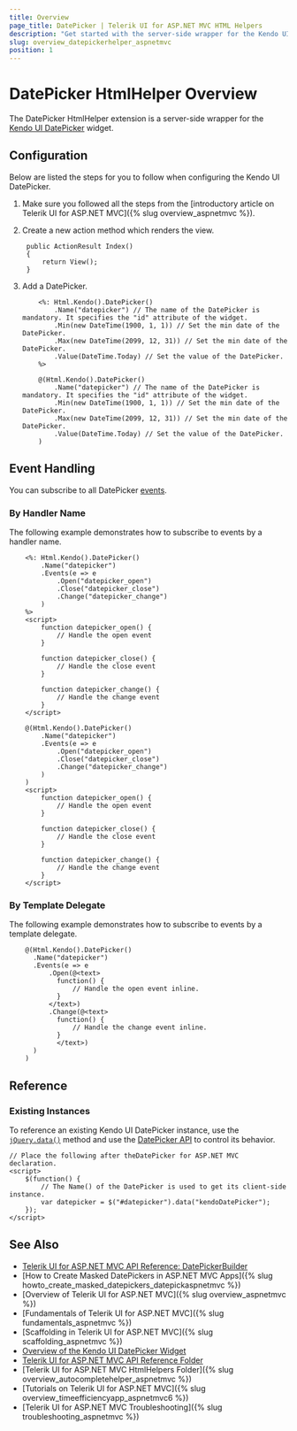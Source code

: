 ```yaml
---
title: Overview
page_title: DatePicker | Telerik UI for ASP.NET MVC HTML Helpers
description: "Get started with the server-side wrapper for the Kendo UI DatePicker widget for ASP.NET MVC."
slug: overview_datepickerhelper_aspnetmvc
position: 1
---
```


# DatePicker HtmlHelper Overview

The DatePicker HtmlHelper extension is a server-side wrapper for the [Kendo UI DatePicker](https://demos.telerik.com/kendo-ui/datepicker/index) widget.

## Configuration

Below are listed the steps for you to follow when configuring the Kendo UI DatePicker.

1. Make sure you followed all the steps from the [introductory article on Telerik UI for ASP.NET MVC]({% slug overview_aspnetmvc %}).
1. Create a new action method which renders the view.

        public ActionResult Index()
        {
            return View();
        }

1. Add a DatePicker.

    ```ASPX
        <%: Html.Kendo().DatePicker()
            .Name("datepicker") // The name of the DatePicker is mandatory. It specifies the "id" attribute of the widget.
            .Min(new DateTime(1900, 1, 1)) // Set the min date of the DatePicker.
            .Max(new DateTime(2099, 12, 31)) // Set the min date of the DatePicker.
            .Value(DateTime.Today) // Set the value of the DatePicker.
        %>
    ```
    ```Razor
        @(Html.Kendo().DatePicker()
            .Name("datepicker") // The name of the DatePicker is mandatory. It specifies the "id" attribute of the widget.
            .Min(new DateTime(1900, 1, 1)) // Set the min date of the DatePicker.
            .Max(new DateTime(2099, 12, 31)) // Set the min date of the DatePicker.
            .Value(DateTime.Today) // Set the value of the DatePicker.
        )
    ```

## Event Handling

You can subscribe to all DatePicker [events](http://docs.telerik.com/kendo-ui/api/javascript/ui/datepicker#events).

### By Handler Name

The following example demonstrates how to subscribe to events by a handler name.

```ASPX
    <%: Html.Kendo().DatePicker()
        .Name("datepicker")
        .Events(e => e
            .Open("datepicker_open")
            .Close("datepicker_close")
            .Change("datepicker_change")
        )
    %>
    <script>
        function datepicker_open() {
            // Handle the open event
        }

        function datepicker_close() {
            // Handle the close event
        }

        function datepicker_change() {
            // Handle the change event
        }
    </script>
```
```Razor
    @(Html.Kendo().DatePicker()
        .Name("datepicker")
        .Events(e => e
            .Open("datepicker_open")
            .Close("datepicker_close")
            .Change("datepicker_change")
        )
    )
    <script>
        function datepicker_open() {
            // Handle the open event
        }

        function datepicker_close() {
            // Handle the close event
        }

        function datepicker_change() {
            // Handle the change event
        }
    </script>
```

### By Template Delegate

The following example demonstrates how to subscribe to events by a template delegate.

```Razor
    @(Html.Kendo().DatePicker()
      .Name("datepicker")
      .Events(e => e
          .Open(@<text>
            function() {
                // Handle the open event inline.
            }
          </text>)
          .Change(@<text>
            function() {
                // Handle the change event inline.
            }
            </text>)
      )
    )
```

## Reference

### Existing Instances

To reference an existing Kendo UI DatePicker instance, use the [`jQuery.data()`](http://api.jquery.com/jQuery.data/) method and use the [DatePicker API](http://docs.telerik.com/kendo-ui/api/javascript/ui/datepicker#methods) to control its behavior.

    // Place the following after theDatePicker for ASP.NET MVC declaration.
    <script>
        $(function() {
            // The Name() of the DatePicker is used to get its client-side instance.
            var datepicker = $("#datepicker").data("kendoDatePicker");
        });
    </script>

## See Also

* [Telerik UI for ASP.NET MVC API Reference: DatePickerBuilder](http://docs.telerik.com/aspnet-mvc/api/Kendo.Mvc.UI.Fluent/DatePickerBuilder)
* [How to Create Masked DatePickers in ASP.NET MVC Apps]({% slug howto_create_masked_datepickers_datepickaspnetmvc %})
* [Overview of Telerik UI for ASP.NET MVC]({% slug overview_aspnetmvc %})
* [Fundamentals of Telerik UI for ASP.NET MVC]({% slug fundamentals_aspnetmvc %})
* [Scaffolding in Telerik UI for ASP.NET MVC]({% slug scaffolding_aspnetmvc %})
* [Overview of the Kendo UI DatePicker Widget](http://docs.telerik.com/kendo-ui/controls/editors/datepicker/overview)
* [Telerik UI for ASP.NET MVC API Reference Folder](http://docs.telerik.com/aspnet-mvc/api/Kendo.Mvc/AggregateFunction)
* [Telerik UI for ASP.NET MVC HtmlHelpers Folder]({% slug overview_autocompletehelper_aspnetmvc %})
* [Tutorials on Telerik UI for ASP.NET MVC]({% slug overview_timeefficiencyapp_aspnetmvc6 %})
* [Telerik UI for ASP.NET MVC Troubleshooting]({% slug troubleshooting_aspnetmvc %})
